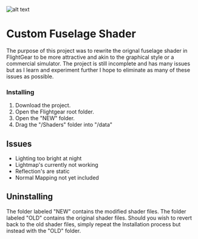 ![alt text](https://i.imgur.com/Z32h8hd.png)

# Custom Fuselage Shader

The purpose of this project was to rewrite the orignal fuselage shader in FlightGear to be more attractive and akin to the graphical style or a commercial simulator. The project is still incomplete and has many issues but as I learn and experiment further I hope to eliminate as many of these issues as possible.

### Installing

1) Download the project.
2) Open the Flightgear root folder.
3) Open the "NEW" folder.
4) Drag the "/Shaders" folder into "/data"

## Issues

* Lighting too bright at night
* Lightmap's currently not working
* Reflection's are static
* Normal Mapping not yet included

## Uninstalling

The folder labeled "NEW" contains the modified shader files. The folder labeled "OLD" contains the original shader files. Should you wish to revert back to the old shader files, simply repeat the Installation process but instead with the "OLD" folder.

